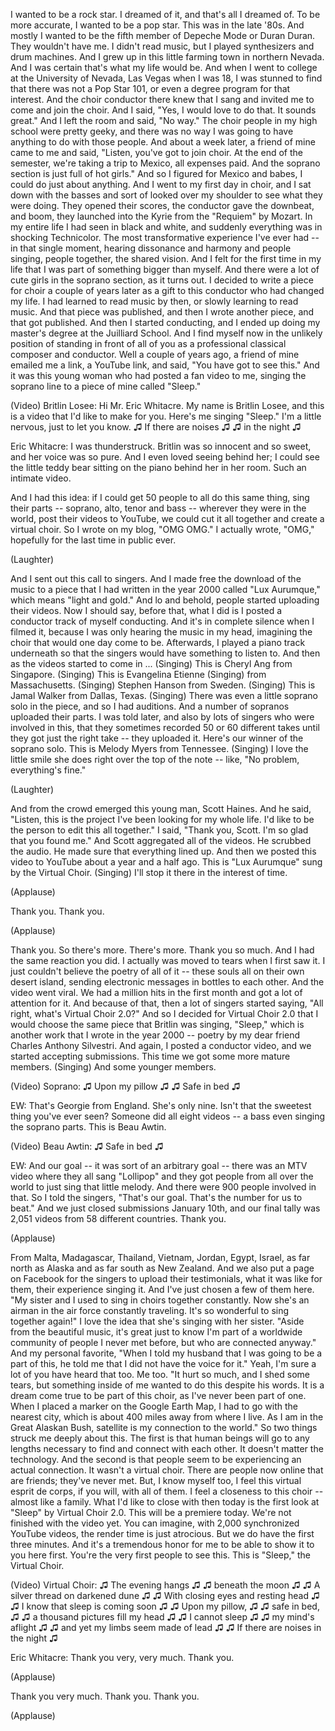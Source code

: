 
I wanted to be a rock star.
I dreamed of it, and that&#39;s all I dreamed of.
To be more accurate, I wanted to be a pop star.
This was in the late &#39;80s.
And mostly I wanted to be the fifth member
of Depeche Mode or Duran Duran.
They wouldn&#39;t have me.
I didn&#39;t read music, but I played synthesizers and drum machines.
And I grew up in this little farming town in northern Nevada.
And I was certain that&#39;s what my life would be.
And when I went to college at the University of Nevada, Las Vegas
when I was 18,
I was stunned to find
that there was not a Pop Star 101,
or even a degree program for that interest.
And the choir conductor there
knew that I sang
and invited me to come and join the choir.
And I said, &quot;Yes, I would love to do that. It sounds great.&quot;
And I left the room and said, &quot;No way.&quot;
The choir people in my high school were pretty geeky,
and there was no way I was going to have anything to do with those people.
And about a week later, a friend of mine came to me and said,
&quot;Listen, you&#39;ve got to join choir.
At the end of the semester, we&#39;re taking a trip to Mexico,
all expenses paid.
And the soprano section is just full of hot girls.&quot;
And so I figured for Mexico and babes,
I could do just about anything.
And I went to my first day in choir,
and I sat down with the basses
and sort of looked over my shoulder
to see what they were doing.
They opened their scores, the conductor gave the downbeat,
and boom, they launched into the Kyrie
from the &quot;Requiem&quot; by Mozart.
In my entire life I had seen in black and white,
and suddenly everything was in shocking Technicolor.
The most transformative experience I&#39;ve ever had --
in that single moment, hearing dissonance and harmony
and people singing, people together,
the shared vision.
And I felt for the first time in my life
that I was part of something bigger than myself.
And there were a lot of cute girls in the soprano section, as it turns out.
I decided to write a piece for choir
a couple of years later
as a gift to this conductor
who had changed my life.
I had learned to read music by then, or slowly learning to read music.
And that piece was published,
and then I wrote another piece, and that got published.
And then I started conducting,
and I ended up doing my master&#39;s degree at the Juilliard School.
And I find myself now in the unlikely position
of standing in front of all of you
as a professional classical composer and conductor.
Well a couple of years ago,
a friend of mine emailed me
a link, a YouTube link,
and said, &quot;You have got to see this.&quot;
And it was this young woman who had posted a fan video to me,
singing the soprano line
to a piece of mine called &quot;Sleep.&quot;

(Video) Britlin Losee: Hi Mr. Eric Whitacre.
My name is Britlin Losee,
and this is a video
that I&#39;d like to make for you.
Here&#39;s me singing &quot;Sleep.&quot;
I&#39;m a little nervous, just to let you know.
♫ If there are noises ♫
♫ in the night ♫

Eric Whitacre: I was thunderstruck.
Britlin was so innocent and so sweet,
and her voice was so pure.
And I even loved seeing behind her;
I could see the little teddy bear sitting on the piano behind her in her room.
Such an intimate video.

And I had this idea: if I could get 50 people
to all do this same thing,
sing their parts -- soprano, alto, tenor and bass --
wherever they were in the world, post their videos to YouTube,
we could cut it all together and create a virtual choir.
So I wrote on my blog, &quot;OMG OMG.&quot;
I actually wrote, &quot;OMG,&quot;
hopefully for the last time in public ever.

(Laughter)

And I sent out this call to singers.
And I made free the download of the music
to a piece that I had written in the year 2000
called &quot;Lux Aurumque,&quot; which means &quot;light and gold.&quot;
And lo and behold, people started uploading their videos.
Now I should say, before that,
what I did is I posted a conductor track
of myself conducting.
And it&#39;s in complete silence when I filmed it,
because I was only hearing the music in my head,
imagining the choir that would one day come to be.
Afterwards, I played a piano track underneath
so that the singers would have something to listen to.
And then as the videos started to come in ...
(Singing)
This is Cheryl Ang from Singapore.
(Singing)
This is Evangelina Etienne
(Singing)
from Massachusetts.
(Singing)
Stephen Hanson from Sweden.
(Singing)
This is Jamal Walker from Dallas, Texas.
(Singing)
There was even a little soprano solo in the piece,
and so I had auditions.
And a number of sopranos uploaded their parts.
I was told later,
and also by lots of singers who were involved in this,
that they sometimes recorded 50 or 60 different takes
until they got just the right take -- they uploaded it.
Here&#39;s our winner of the soprano solo.
This is Melody Myers from Tennessee.
(Singing)
I love the little smile she does right over the top of the note --
like, &quot;No problem, everything&#39;s fine.&quot;

(Laughter)

And from the crowd
emerged this young man, Scott Haines.
And he said, &quot;Listen, this is the project
I&#39;ve been looking for my whole life.
I&#39;d like to be the person to edit this all together.&quot;
I said, &quot;Thank you, Scott. I&#39;m so glad that you found me.&quot;
And Scott aggregated all of the videos.
He scrubbed the audio.
He made sure that everything lined up.
And then we posted this video to YouTube about a year and a half ago.
This is &quot;Lux Aurumque&quot; sung by the Virtual Choir.
(Singing)
I&#39;ll stop it there in the interest of time.

(Applause)

Thank you. Thank you.

(Applause)

Thank you.
So there&#39;s more. There&#39;s more.
Thank you so much.
And I had the same reaction you did.
I actually was moved to tears when I first saw it.
I just couldn&#39;t believe the poetry of all of it --
these souls all on their own desert island,
sending electronic messages in bottles to each other.
And the video went viral.
We had a million hits in the first month
and got a lot of attention for it.
And because of that, then a lot of singers started saying,
&quot;All right, what&#39;s Virtual Choir 2.0?&quot;
And so I decided for Virtual Choir 2.0
that I would choose the same piece that Britlin was singing,
&quot;Sleep,&quot; which is another work
that I wrote in the year 2000 --
poetry by my dear friend Charles Anthony Silvestri.
And again, I posted a conductor video,
and we started accepting submissions.
This time we got some more mature members.
(Singing)
And some younger members.

(Video) Soprano: ♫ Upon my pillow ♫
♫ Safe in bed ♫

EW: That&#39;s Georgie from England. She&#39;s only nine.
Isn&#39;t that the sweetest thing you&#39;ve ever seen?
Someone did all eight videos --
a bass even singing the soprano parts.
This is Beau Awtin.

(Video) Beau Awtin: ♫ Safe in bed ♫

EW: And our goal -- it was sort of an arbitrary goal --
there was an MTV video where they all sang &quot;Lollipop&quot;
and they got people from all over the world to just sing that little melody.
And there were 900 people involved in that.
So I told the singers, &quot;That&#39;s our goal.
That&#39;s the number for us to beat.&quot;
And we just closed submissions January 10th,
and our final tally was 2,051 videos
from 58 different countries.
Thank you.

(Applause)

From Malta, Madagascar, Thailand, Vietnam,
Jordan, Egypt, Israel,
as far north as Alaska and as far south as New Zealand.
And we also put a page on Facebook
for the singers to upload their testimonials,
what it was like for them, their experience singing it.
And I&#39;ve just chosen a few of them here.
&quot;My sister and I used to sing in choirs together constantly.
Now she&#39;s an airman in the air force constantly traveling.
It&#39;s so wonderful to sing together again!&quot;
I love the idea that she&#39;s singing with her sister.
&quot;Aside from the beautiful music,
it&#39;s great just to know I&#39;m part of a worldwide community of people I never met before,
but who are connected anyway.&quot;
And my personal favorite,
&quot;When I told my husband that I was going to be a part of this,
he told me that I did not have the voice for it.&quot;
Yeah, I&#39;m sure a lot of you have heard that too.
Me too.
&quot;It hurt so much, and I shed some tears,
but something inside of me wanted to do this despite his words.
It is a dream come true to be part of this choir,
as I&#39;ve never been part of one.
When I placed a marker on the Google Earth Map,
I had to go with the nearest city, which is about 400 miles away from where I live.
As I am in the Great Alaskan Bush,
satellite is my connection to the world.&quot;
So two things struck me deeply about this.
The first is that human beings
will go to any lengths necessary
to find and connect with each other.
It doesn&#39;t matter the technology.
And the second is
that people seem to be experiencing an actual connection.
It wasn&#39;t a virtual choir.
There are people now online that are friends; they&#39;ve never met.
But, I know myself too, I feel
this virtual esprit de corps, if you will, with all of them.
I feel a closeness to this choir --
almost like a family.
What I&#39;d like to close with then today
is the first look
at &quot;Sleep&quot; by Virtual Choir 2.0.
This will be a premiere today.
We&#39;re not finished with the video yet.
You can imagine, with 2,000 synchronized YouTube videos,
the render time is just atrocious.
But we do have the first three minutes.
And it&#39;s a tremendous honor
for me to be able to show it to you here first.
You&#39;re the very first people to see this.
This is &quot;Sleep,&quot; the Virtual Choir.

(Video) Virtual Choir: ♫ The evening hangs ♫
♫ beneath the moon ♫
♫ A silver thread on darkened dune ♫
♫ With closing eyes and resting head ♫
♫ I know that sleep is coming soon ♫
♫ Upon my pillow, ♫
♫ safe in bed, ♫
♫ a thousand pictures fill my head ♫
♫ I cannot sleep ♫
♫ my mind&#39;s aflight ♫
♫ and yet my limbs seem made of lead ♫
♫ If there are noises in the night ♫

Eric Whitacre: Thank you very, very much. Thank you.

(Applause)

Thank you very much. Thank you. Thank you.

(Applause)

